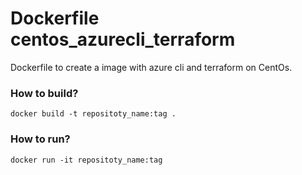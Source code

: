 # Dockerfile centos_azurecli_terraform
Dockerfile to create a image with azure cli and terraform on CentOs.

### How to build?
```shell
docker build -t repositoty_name:tag .
```
### How to run?
```shell
docker run -it repositoty_name:tag
```

